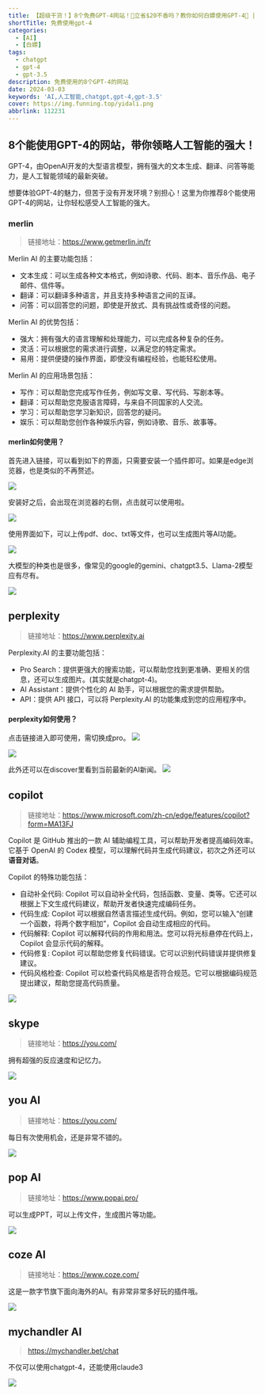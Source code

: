 ```yaml
---
title: 【超级干货！】8个免费GPT-4网站！🤯立省$20不香吗？教你如何白嫖使用GPT-4🤖 | How to Access GPT-4 for Free!
shortTitle: 免费使用gpt-4
categories:
  - [AI]
  - [白嫖]
tags:
  - chatgpt
  - gpt-4
  - gpt-3.5
description: 免费使用的8个GPT-4的网站
date: 2024-03-03
keywords: 'AI,人工智能,chatgpt,gpt-4,gpt-3.5'
cover: https://img.funning.top/yidali.png
abbrlink: 112231
---
```


## 8个能使用GPT-4的网站，带你领略人工智能的强大！

GPT-4，由OpenAI开发的大型语言模型，拥有强大的文本生成、翻译、问答等能力，是人工智能领域的最新突破。

想要体验GPT-4的魅力，但苦于没有开发环境？别担心！这里为你推荐8个能使用GPT-4的网站，让你轻松感受人工智能的强大。


### merlin
> 链接地址：https://www.getmerlin.in/fr

Merlin AI 的主要功能包括：
- 文本生成：可以生成各种文本格式，例如诗歌、代码、剧本、音乐作品、电子邮件、信件等。
- 翻译：可以翻译多种语言，并且支持多种语言之间的互译。
- 问答：可以回答您的问题，即使是开放式、具有挑战性或奇怪的问题。

Merlin AI 的优势包括：
- 强大：拥有强大的语言理解和处理能力，可以完成各种复杂的任务。
- 灵活：可以根据您的需求进行调整，以满足您的特定需求。
- 易用：提供便捷的操作界面，即使没有编程经验，也能轻松使用。

Merlin AI 的应用场景包括：

- 写作：可以帮助您完成写作任务，例如写文章、写代码、写剧本等。
- 翻译：可以帮助您克服语言障碍，与来自不同国家的人交流。
- 学习：可以帮助您学习新知识，回答您的疑问。
- 娱乐：可以帮助您创作各种娱乐内容，例如诗歌、音乐、故事等。

#### merlin如何使用？
首先进入链接，可以看到如下的界面，只需要安装一个插件即可。如果是edge浏览器，也是类似的不再赘述。

![](https://cdn.jsdelivr.net/gh/1137882300/images@master/images/Merlin1.png)

安装好之后，会出现在浏览器的右侧，点击就可以使用啦。

![](https://cdn.jsdelivr.net/gh/1137882300/images@master/images/Merlin2.png)

使用界面如下，可以上传pdf、doc、txt等文件，也可以生成图片等AI功能。

![](https://cdn.jsdelivr.net/gh/1137882300/images@master/images/Merlin3.png)

大模型的种类也是很多，像常见的google的gemini、chatgpt3.5、Llama-2模型应有尽有。

![](https://cdn.jsdelivr.net/gh/1137882300/images@master/images/Merlin4.png)


## perplexity
> 链接地址：https://www.perplexity.ai

Perplexity.AI 的主要功能包括：

- Pro Search：提供更强大的搜索功能，可以帮助您找到更准确、更相关的信息，还可以生成图片。(其实就是chatgpt-4)。
- AI Assistant：提供个性化的 AI 助手，可以根据您的需求提供帮助。
- API：提供 API 接口，可以将 Perplexity.AI 的功能集成到您的应用程序中。


#### perplexity如何使用？

点击链接进入即可使用，需切换成pro。
![](https://cdn.jsdelivr.net/gh/1137882300/images@master/images/perplexity2.png)

![](https://cdn.jsdelivr.net/gh/1137882300/images@master/images/perplexity1.png)

此外还可以在discover里看到当前最新的AI新闻。
![](https://cdn.jsdelivr.net/gh/1137882300/images@master/images/perplexity3.png)


## copilot
> 链接地址：https://www.microsoft.com/zh-cn/edge/features/copilot?form=MA13FJ

Copilot 是 GitHub 推出的一款 AI 辅助编程工具，可以帮助开发者提高编码效率。它基于 OpenAI 的 Codex 模型，可以理解代码并生成代码建议，初次之外还可以**语音对话**。

Copilot 的特殊功能包括：

- 自动补全代码: Copilot 可以自动补全代码，包括函数、变量、类等。它还可以根据上下文生成代码建议，帮助开发者快速完成编码任务。
- 代码生成: Copilot 可以根据自然语言描述生成代码。例如，您可以输入“创建一个函数，将两个数字相加”，Copilot 会自动生成相应的代码。
- 代码解释: Copilot 可以解释代码的作用和用法。您可以将光标悬停在代码上，Copilot 会显示代码的解释。
- 代码修复: Copilot 可以帮助您修复代码错误。它可以识别代码错误并提供修复建议。
- 代码风格检查: Copilot 可以检查代码风格是否符合规范。它可以根据编码规范提出建议，帮助您提高代码质量。

![](https://cdn.jsdelivr.net/gh/1137882300/images@master/images/copilot.png)

## skype  
> 链接地址：https://you.com/

拥有超强的反应速度和记忆力。

![](https://cdn.jsdelivr.net/gh/1137882300/images@master/images/skype3.png)

## you AI
> 链接地址：https://you.com/

每日有次使用机会，还是非常不错的。

![](https://cdn.jsdelivr.net/gh/1137882300/images@master/images/you.png) 


## pop AI
> 链接地址：https://www.popai.pro/

可以生成PPT，可以上传文件，生成图片等功能。

![](https://cdn.jsdelivr.net/gh/1137882300/images@master/images/pop1.png)

## coze AI
> 链接地址：https://www.coze.com/

这是一款字节旗下面向海外的AI。有非常非常多好玩的插件哦。

![](https://cdn.jsdelivr.net/gh/1137882300/images@master/images/coze.png)

## mychandler AI
> https://mychandler.bet/chat

不仅可以使用chatgpt-4，还能使用claude3

![](https://img.funning.top/mychandler.png)